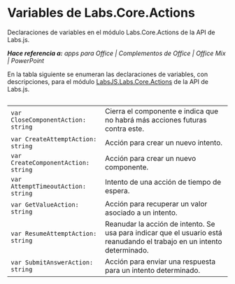 
# <a name="labs.core.actions-variables"></a>Variables de Labs.Core.Actions
Declaraciones de variables en el módulo Labs.Core.Actions de la API de Labs.js.

 _**Hace referencia a:** apps para Office | Complementos de Office | Office Mix | PowerPoint_

En la tabla siguiente se enumeran las declaraciones de variables, con descripciones, para el módulo [LabsJS.Labs.Core.Actions](../../reference/office-mix/labsjs.labs.core.actions.md) de la API de Labs.js.

## 


|||
|:-----|:-----|
| `var CloseComponentAction: string`|Cierra el componente e indica que no habrá más acciones futuras contra este.|
| `var CreateAttemptAction: string`|Acción para crear un nuevo intento.|
| `var CreateComponentAction: string`|Acción para crear un nuevo componente.|
| `var AttemptTimeoutAction: string`|Intento de una acción de tiempo de espera.|
| `var GetValueAction: string`|Acción para recuperar un valor asociado a un intento.|
| `var ResumeAttemptAction: string`|Reanudar la acción de intento. Se usa para indicar que el usuario está reanudando el trabajo en un intento determinado.|
| `var SubmitAnswerAction: string`|Acción para enviar una respuesta para un intento determinado.|

